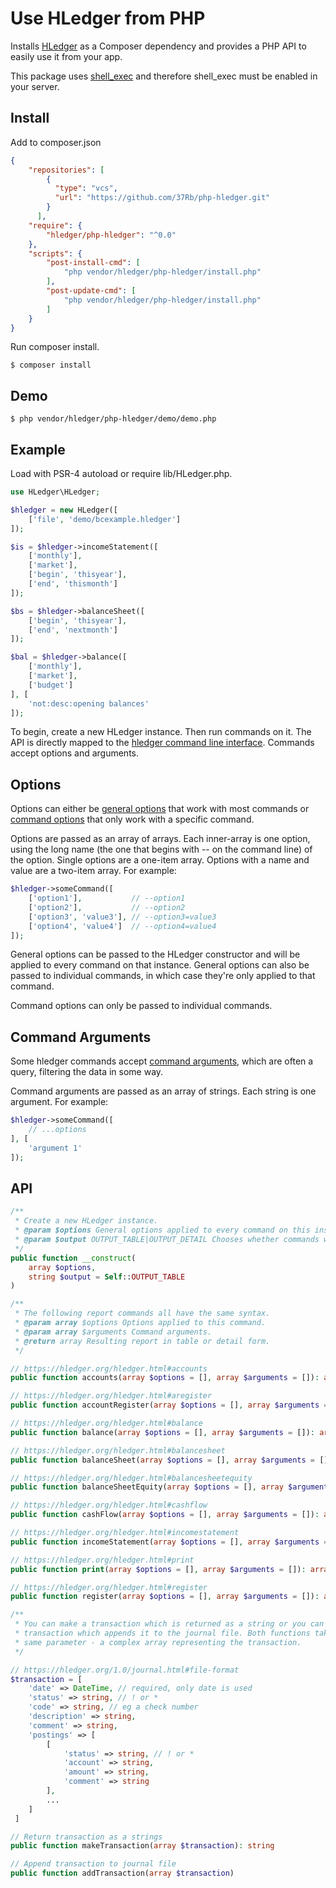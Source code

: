 # Use HLedger from PHP

Installs [HLedger](https://hledger.org/) as a Composer dependency and provides a PHP API to easily use it from your app.

This package uses [shell_exec](https://www.php.net/manual/en/function.shell-exec.php) and therefore shell_exec must be enabled in your server.

## Install

Add to composer.json
```json
{
    "repositories": [
        {
          "type": "vcs",
          "url": "https://github.com/37Rb/php-hledger.git"
        }
      ],
    "require": {
        "hledger/php-hledger": "^0.0"
    },
    "scripts": {
        "post-install-cmd": [
            "php vendor/hledger/php-hledger/install.php"
        ],
        "post-update-cmd": [
            "php vendor/hledger/php-hledger/install.php"
        ]
    }
}
```

Run composer install.
```
$ composer install
```

## Demo

```
$ php vendor/hledger/php-hledger/demo/demo.php
```

## Example

Load with PSR-4 autoload or require lib/HLedger.php.

```php
use HLedger\HLedger;

$hledger = new HLedger([
    ['file', 'demo/bcexample.hledger']
]);

$is = $hledger->incomeStatement([
    ['monthly'],
    ['market'],
    ['begin', 'thisyear'],
    ['end', 'thismonth']
]);

$bs = $hledger->balanceSheet([
    ['begin', 'thisyear'],
    ['end', 'nextmonth']
]);

$bal = $hledger->balance([
    ['monthly'],
    ['market'],
    ['budget']
], [
    'not:desc:opening balances'
]);
```

To begin, create a new HLedger instance. Then run commands on it. The API is directly mapped to the [hledger command line interface](https://hledger.org/hledger.html). Commands accept options and arguments.

## Options

Options can either be [general options](https://hledger.org/hledger.html#general-options) that work with most commands or [command options](https://hledger.org/hledger.html#command-options) that only work with a specific command.

Options are passed as an array of arrays. Each inner-array is one option, using the long name (the one that begins with -- on the command line) of the option. Single options are a one-item array. Options with a name and value are a two-item array. For example:

```php
$hledger->someCommand([
    ['option1'],           // --option1
    ['option2'],           // --option2
    ['option3', 'value3'], // --option3=value3
    ['option4', 'value4']  // --option4=value4
]);
```

General options can be passed to the HLedger constructor and will be applied to every command on that instance. General options can also be passed to individual commands, in which case they're only applied to that command.

Command options can only be passed to individual commands.

## Command Arguments

Some hledger commands accept [command arguments](https://hledger.org/hledger.html#command-arguments), which are often a query, filtering the data in some way.

Command arguments are passed as an array of strings. Each string is one argument. For example:

```php
$hledger->someCommand([
    // ...options
], [
    'argument 1'
]);
```

## API

```php
/**
 * Create a new HLedger instance.
 * @param $options General options applied to every command on this instance.
 * @param $output OUTPUT_TABLE|OUTPUT_DETAIL Chooses whether commands will return output as a simple table (2-dimensional array) or as a detailed tree (of associative arrays). Defaults to OUTPUT_TABLE.
 */
public function __construct(
    array $options,
    string $output = Self::OUTPUT_TABLE
)
```

```php
/**
 * The following report commands all have the same syntax.
 * @param array $options Options applied to this command.
 * @param array $arguments Command arguments.
 * @return array Resulting report in table or detail form.
 */

// https://hledger.org/hledger.html#accounts
public function accounts(array $options = [], array $arguments = []): array

// https://hledger.org/hledger.html#aregister
public function accountRegister(array $options = [], array $arguments = []): array

// https://hledger.org/hledger.html#balance
public function balance(array $options = [], array $arguments = []): array

// https://hledger.org/hledger.html#balancesheet
public function balanceSheet(array $options = [], array $arguments = []): array

// https://hledger.org/hledger.html#balancesheetequity
public function balanceSheetEquity(array $options = [], array $arguments = []): array

// https://hledger.org/hledger.html#cashflow
public function cashFlow(array $options = [], array $arguments = []): array

// https://hledger.org/hledger.html#incomestatement
public function incomeStatement(array $options = [], array $arguments = []): array

// https://hledger.org/hledger.html#print
public function print(array $options = [], array $arguments = []): array

// https://hledger.org/hledger.html#register
public function register(array $options = [], array $arguments = []): array
```

```PHP
/**
 * You can make a transaction which is returned as a string or you can add a
 * transaction which appends it to the journal file. Both functions take the
 * same parameter - a complex array representing the transaction.
 */

// https://hledger.org/1.0/journal.html#file-format
$transaction = [
	'date' => DateTime, // required, only date is used
	'status' => string, // ! or *
	'code' => string, // eg a check number
	'description' => string,
	'comment' => string,
	'postings' => [
		[
			'status' => string, // ! or *
			'account' => string,
			'amount' => string,
			'comment' => string
		],
		...
	]
 ]

// Return transaction as a strings
public function makeTransaction(array $transaction): string

// Append transaction to journal file
public function addTransaction(array $transaction)
```
